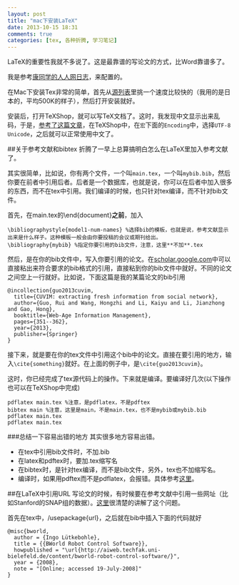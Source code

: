 ```yaml
---
layout: post
title: "mac下安装LaTeX"
date: 2013-10-15 18:31
comments: true
categories: [tex, 各种折腾, 学习笔记]
---
```


LaTeX的重要性我就不多说了。这是最靠谱的写论文的方式，比Word靠谱多了。

我是参考[康同学的人人网日志](http://blog.renren.com/blog/279888129/773543899)，来配置的。

<!--more-->

在Mac下安装Tex非常的简单，首先从[源列表](http://tug.org/mactex/mirrorpage.html)里挑一个速度比较快的（我用的是日本的，平均500K的样子），然后打开安装就好。

安装后，打开TeXShop，就可以写TeX文档了。这时，我发现中文显示出来乱码，于是，[参考了这篇文章](http://blog.csdn.net/quantumpo/article/details/9317925)，在TeXShop中，在`宏`下面的`Encoding`中，选择`UTF-8 Unicode`，之后就可以正常使用中文了。

##关于参考文献和bibtex
折腾了一早上总算搞明白怎么在LaTeX里加入参考文献了。

其实很简单，比如说，你有两个文件，一个叫`main.tex`，一个叫`mybib.bib`，然后你要在前者中引用后者。后者是一个数据库，也就是说，你可以在后者中加入很多的东西，而不在tex中引用。我们编译的时候，也只针对tex编译，而不针对bib文件。

首先，在main.tex的\end{document}**之前**，加入
```
\bibliographystyle{model1-num-names} %选择bib的模板，也就是说，参考文献显示出来是什么样子。这种模板一般会由你要投稿的会议或期刊给出。
\bibliography{mybib} %指定你要引用的bib文件，注意，这里**不加**.tex
```

然后，是在你的bib文件中，写入你要引用的论文。在[scholar.google.com](scholar.google.com)中可以直接粘出来符合要求的bib格式的引用，直接粘到你的bib文件中就好。不同的论文之间空上一行就好。比如说，下面这篇是我的某篇论文的bib引用
```
@incollection{guo2013cuvim,
  title={CUVIM: extracting fresh information from social network},
  author={Guo, Rui and Wang, Hongzhi and Li, Kaiyu and Li, Jianzhong and Gao, Hong},
  booktitle={Web-Age Information Management},
  pages={351--362},
  year={2013},
  publisher={Springer}
}
```

接下来，就是要在你的tex文件中引用这个bib中的论文。直接在要引用的地方，输入`\cite{something}`就好。在上面的例子中，是`\cite{guo2013cuvim}`。

这时，你已经完成了tex源代码上的操作。下来就是编译。要编译好几次(以下操作也可以在TeXShop中完成)

```
pdflatex main.tex %注意，是pdflatex，不是pdftex
bibtex main %注意，这里是main，不是main.tex，也不是mybib或mybib.bib
pdflatex main.tex
pdflatex main.tex
```

###总结一下容易出错的地方
其实很多地方容易出错。

* 在tex中引用bib文件时，不加.bib
* 在latex和pdftex时，要加.tex缩写名
* 在bibtex时，是针对tex编译，而不是bib文件，另外，tex也不加缩写名。
* 编译时，如果用pdftex而不是pdflatex，会报错。具体参考[这里](http://www.latex-community.org/forum/viewtopic.php?f=5&t=3164)。

##在LaTeX中引用URL
写论文的时候，有时候要在参考文献中引用一些网址（比如Stanford的SNAP组的数据）。[这里](http://tex.stackexchange.com/questions/35977/how-to-add-a-url-to-a-latex-bibtex-file)很清楚的讲解了这个问题。

首先在tex中，/usepackage{url}，之后就在bib中插入下面的代码就好
```
@misc{bworld,
  author = {Ingo Lütkebohle},
  title = {{BWorld Robot Control Software}},
  howpublished = "\url{http://aiweb.techfak.uni-bielefeld.de/content/bworld-robot-control-software/}",
  year = {2008},
  note = "[Online; accessed 19-July-2008]"
}
```
